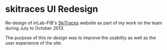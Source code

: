 skitraces UI Redesign
===

Re-design of inLab-FIB's [SkiTraces](www.skitraces.com) website as part of my work on the team during July to October 2013.  

The purpose of this re-design was to improve the usability as well as the user experience of the site.  

